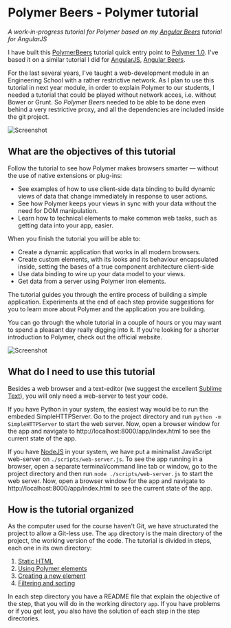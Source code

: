 # Polymer Beers - Polymer tutorial

*A work-in-progress tutorial for Polymer based on my [Angular Beers](https://github.com/LostInBrittany/angular-beers) tutorial for AngularJS*

I have built this [PolymerBeers](https://github.com/LostInBrittany/polymer-beers) tutorial quick entry point to [Polymer 1.0](https://www.polymer-project.org/1.0/). I've based it on a similar tutorial I did for [AngularJS](http://angular.io), [Angular Beers](https://github.com/LostInBrittany/angular-beers).

For the last several years, I've taught a web-development module in an Engineering School with a rather restrictive network. As I plan to use this tutorial in next year module, in order to explain Polymer to our students, I needed a tutorial that could be played without network acces, i.e. without Bower or Grunt. So *Polymer Beers* needed to be able to be done even behind a very restrictive proxy, and all the dependencies are included inside the git project.

![Screenshot](assets/screenshot-01.png)

## What are the objectives of this tutorial ##

Follow the tutorial to see how Polymer makes browsers smarter — without the use of native extensions or plug-ins:

+ See examples of how to use client-side data binding to build dynamic views of data that change immediately in response to user actions.
+ See how Polymer keeps your views in sync with your data without the need for DOM manipulation.
+ Learn how to technical elements to make common web tasks, such as getting data into your app, easier.

When you finish the tutorial you will be able to:

+ Create a dynamic application that works in all modern browsers.
+ Create custom elements, with its looks and its behaviour encapsulated inside, setting the bases of a true component architecture client-side
+ Use data binding to wire up your data model to your views.
+ Get data from a server using Polymer iron elements.

The tutorial guides you through the entire process of building a simple application. Experiments at the end of each step provide suggestions for you to learn more about Polymer and the application you are building.

You can go through the whole tutorial in a couple of hours or you may want to spend a pleasant day really digging into it. If you're looking for a shorter introduction to Polymer, check out the official website.

![Screenshot](assets/screenshot-02.png)

## What do I need to use this tutorial ##

Besides a web browser and a text-editor (we suggest the excellent [Sublime Text](http://www.sublimetext.com/)), you will only need a web-server to test your code.

If you have Python in your system, the easiest way would be to run the embeded SimpleHTTPServer. Go to the project directory and run `python -m SimpleHTTPServer` to start the web server. Now, open a browser window for the app and navigate to http://localhost:8000/app/index.html to see the current state of the app.

If you have [NodeJS](http://nodejs.org) in your system, we have put a minimalist JavaScript web-server on `./scripts/web-server.js`. To see the app running in a browser, open a separate terminal/command line tab or window, go to the project directory and then run `node ./scripts/web-server.js` to start the web server. Now, open a browser window for the app and navigate to http://localhost:8000/app/index.html to see the current state of the app.

## How is the tutorial organized ##

As the computer used for the course haven't Git, we have structurated the project to allow a Git-less use. The `app` directory is the main directory of the project, the working version of the code. The tutorial is divided in steps, each one in its own directory:

1. [Static HTML](./step-01/)
1. [Using Polymer elements](./step-02/)
1. [Creating a new element](./step-03/)
1. [Filtering and sorting](./step-04/)

In each step directory you have a README file that explain the objective of the step, that you will do in the working directory `app`. If you have problems or if you get lost, you also have the solution of each step in the step directories. 